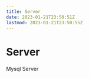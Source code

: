 ```yaml
---
title: Server
date: 2023-01-21T23:50:51Z
lastmod: 2023-01-21T23:50:55Z
---
```


# Server

Mysql Server
　　‍
